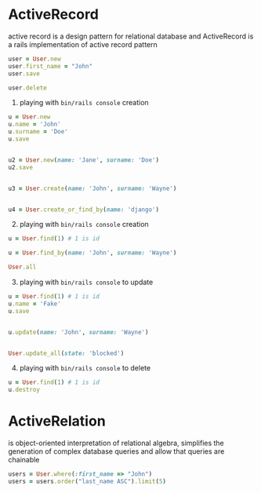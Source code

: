 # ActiveRecord

active record is a design pattern for relational database and ActiveRecord is a rails implementation of active record pattern

```ruby
user = User.new
user.first_name = "John"
user.save

user.delete
```


1. playing with `bin/rails console` creation

```ruby
u = User.new
u.name = 'John'
u.surname = 'Doe'
u.save


u2 = User.new(name: 'Jane', surname: 'Doe')
u2.save


u3 = User.create(name: 'John', surname: 'Wayne')


u4 = User.create_or_find_by(name: 'django')

```


2. playing with `bin/rails console` creation
```ruby
u = User.find(1) # 1 is id

u = User.find_by(name: 'John', surname: 'Wayne')

User.all
```


3. playing with `bin/rails console` to update
```ruby
u = User.find(1) # 1 is id
u.name = 'Fake'
u.save


u.update(name: 'John', surname: 'Wayne')


User.update_all(state: 'blocked')
```


4. playing with `bin/rails console` to delete
```ruby
u = User.find(1) # 1 is id
u.destroy
```


# ActiveRelation

is object-oriented interpretation of relational algebra, simplifies the generation of complex database queries and allow that queries are chainable


```ruby
users = User.where(:first_name => "John")
users = users.order("last_name ASC").limit(5)
```

